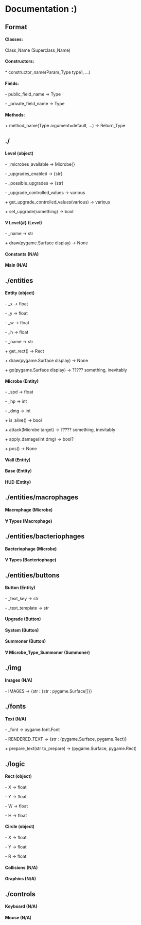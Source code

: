 # Documentation :)

## Format

#### Classes:

Class_Name (Superclass_Name)

#### Constructors:

\* constructor_name(Param_Type type1, ...)

#### Fields:

\- public_field_name → Type

\- _private_field_name → Type

#### Methods:

\+ method_name(Type argument=default, ...) → Return_Type

## ./

#### Level (object)
\- _microbes_available → Microbe{}

\- _upgrades_enabled → {str}

\- _possible_upgrades → {str}

\- _upgrade_controlled_values → various

\+ get_upgrade_controlled_values(various) → various

\+ set_upgrade(something) → bool

#### ∀ Level{#} (Level)
\- _name → str

\+ draw(pygame.Surface display) → None

#### Constants (N/A)
#### Main (N/A)

## ./entities

#### Entity (object)
\- _x → float

\- _y → float

\- _w → float

\- _h → float

\- _name → str

\+ get_rect() → Rect

\+ draw(pygame.Surface display) → None

\+ go(pygame.Surface display) → ????? something, inevitably

#### Microbe (Entity)
\- _spd → float

\- _hp → int

\- _dmg → int

\+ is_alive() → bool

\+ attack(Microbe target) → ????? something, inevitably

\+ apply_damage(int dmg) → bool?

\+ pos() → None

#### Wall (Entity)

#### Base (Entity)

#### HUD (Entity)

## ./entities/macrophages

#### Macrophage (Microbe)
#### ∀ Types (Macrophage)

## ./entities/bacteriophages

#### Bacteriophage (Microbe)
#### ∀ Types (Bacteriophage)

## ./entities/buttons

#### Button (Entity)
\- _text_key → str

\- _text_template → str

#### Upgrade (Button)
#### System (Button)
#### Summoner (Button)
#### ∀ Microbe_Type_Summoner (Summoner)

## ./img

#### Images (N/A)
\- IMAGES → {str : {str : pygame.Surface[]}}

## ./fonts

#### Text (N/A)
\- _font → pygame.font.Font

\- RENDERED_TEXT → {str : (pygame.Surface, pygame.Rect)}

\+ prepare_text(str to_prepare) → (pygame.Surface, pygame.Rect)

## ./logic

#### Rect (object)
\- X → float

\- Y → float

\- W → float

\- H → float

#### Circle (object)
\- X → float

\- Y → float

\- R → float

#### Collisions (N/A)
#### Graphics (N/A)

## ./controls

#### Keyboard (N/A)
#### Mouse (N/A)
